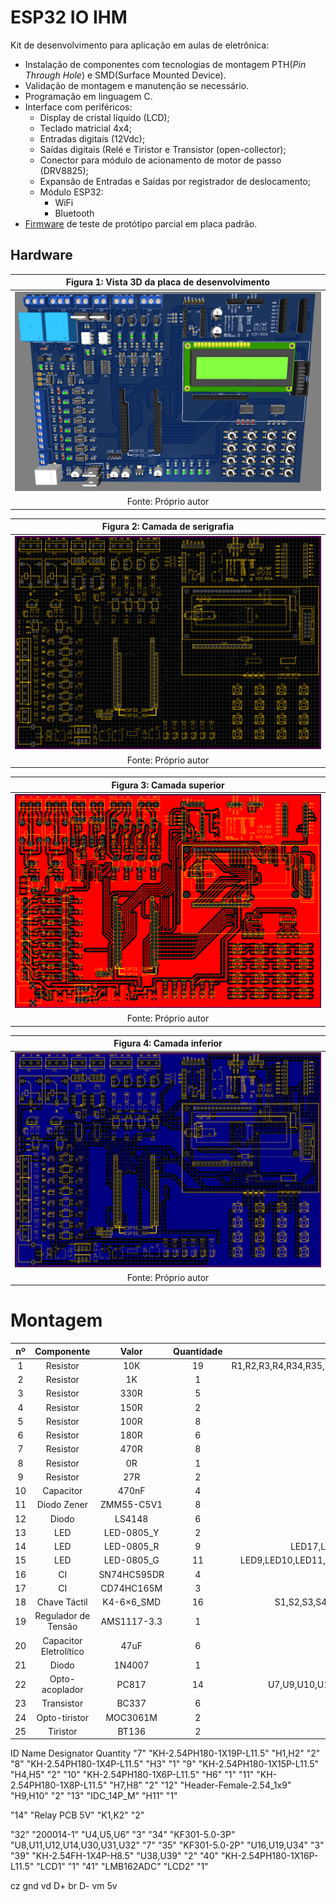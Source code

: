 # ESP32 IO IHM

Kit de desenvolvimento para aplicação em aulas de eletrônica: 
* Instalação de componentes com tecnologias de montagem PTH(*Pin Through Hole*) e SMD(Surface Mounted Device).
* Validação de montagem e manutenção se necessário.
* Programação em linguagem C.
* Interface com periféricos:
	* Display de cristal líquido (LCD);
	* Teclado matricial 4x4;
	* Entradas digitais (12Vdc);
	* Saídas digitais (Relé e Tiristor e Transistor (open-collector);
	* Conector para módulo de acionamento de motor de passo (DRV8825);
	* Expansão de Entradas e Saídas por registrador de deslocamento;
	* Módulo ESP32:
		* WiFi
		* Bluetooth
* [Firmware](https://github.com/JoseWRPereira/esp32_io-ihm-prototipo) de teste de protótipo parcial em placa padrão.

## Hardware

| Figura 1: Vista 3D da placa de desenvolvimento |
|:----------------------------------------------:|
|![ESP32 IO Top 3D](https://github.com/JoseWRPereira/esp32_io_ihm/blob/main/img/esp32_IO-top3D.PNG)|
| Fonte: Próprio autor |



| Figura 2: Camada de serigrafia |
|:------------------------------:|
|![ESP32 IO Top Silkscreen](https://github.com/JoseWRPereira/esp32_io_ihm/blob/main/img/esp32_IO-topsilk.PNG)|
| Fonte: Próprio autor |


| Figura 3: Camada superior      |
|:------------------------------:|
|![ESP32 IO Top Layer](https://github.com/JoseWRPereira/esp32_io_ihm/blob/main/img/esp32_IO-toplayer.PNG)|
| Fonte: Próprio autor |


| Figura 4: Camada inferior      |
|:------------------------------:|
|![ESP32 IO Botton layer](https://github.com/JoseWRPereira/esp32_io_ihm/blob/main/img/esp32_IO-botlayer.PNG)|
| Fonte: Próprio autor |




# Montagem

<!-- "26"	"0R"	"R55,R56,R57,R59"	"5" // Não Montar - Drive de motor de passo -->
<!-- "17"	"10K"	"R6"	"1" Potenciometro -->
<!-- "16"	"9k1"	"R5"	"1" // divisor de tensão do LCD --> 
<!-- "18"	"760R"	"R7"	"1" // divisor de tensão do LCD -->
<!-- "2"	"47uF"	"C1,C3,C5,C7,C9,C10"	"6" *** PAD pequeno 100uF -->


| nº  | Componente | Valor | Quantidade | Referência |
|:---:|:----------:|:-----:|:----------:|:----------:|
| 1   | Resistor   | 10K   | 19         | R1,R2,R3,R4,R34,R35,R36,R37,R42,R43,R44,R45,R54,R10,R16,R22,R27,R13,R21 |
| 2   | Resistor   | 1K    | 1          | R48        | 
| 3   | Resistor   | 330R  | 5          | R49,R51,R50,R24,R29 | 
| 4   | Resistor   | 150R  | 2          | R52,R53 | 
| 5   | Resistor   | 100R  | 8          | R8,R14,R19,R25,R11,R17,R23,R28 |
| 6   | Resistor   | 180R  | 6          | R9,R12,R15,R18,R20,R26 |
| 7   | Resistor   | 470R  | 8          | R30,R31,R32,R33,R38,R40,R41,R39 |
| 8   | Resistor   | 0R    | 1          | R58 |
| 9   | Resistor   | 27R   | 2          | R46,R47 |
| 10  | Capacitor  | 470nF | 4 | C2,C4,C6,C8 |
| 11  | Diodo Zener| ZMM55-C5V1| 8 | D4,D5,D6,D7,D8,D9,D10,D11 |
| 12  | Diodo      | LS4148    | 6 | D2,D3,D_L1,D_L2,D_L3,D_L4 |
| 13  | LED        | LED-0805_Y| 2 | LED21,LED22 |
| 14  | LED        | LED-0805_R| 9 | LED17,LED1,LED2,LED3,LED4,LED5,LED6,LED7,LED8 |
| 15  | LED        | LED-0805_G| 11 | LED9,LED10,LED11,LED12,LED13,LED14,LED15,LED16,LED18,LED19,LED20 |
| 16  | CI         | SN74HC595DR    | 4  | U1,U3,U21,U40 |
| 17  | CI         | CD74HC165M     | 3  | U2,U33,U41 |
| 18  | Chave Táctil | K4-6×6_SMD   | 16 | S1,S2,S3,S4,S5,S6,S7,S8,S9,S10,S11,S13,S14,S15,S16,S12 |
| 19  | Regulador de Tensão | AMS1117-3.3 | 1 | U37 |
| 20  | Capacitor Eletrolítico | 47uF | 6 | C1,C3,C5,C7,C9,C10 |
| 21  | Diodo  | 1N4007 | 1 | D1 |
| 22  | Opto-acoplador | PC817 |14 | U7,U9,U10,U13,U15,U18,U22,U23,U24,U25,U26,U27,U28,U29 |
| 23  | Transistor | BC337 | 6 | T1,T2,T3,T4,T5,T6 |
| 24  | Opto-tiristor | MOC3061M | 2 | U17,U20 |
| 25  | Tiristor | BT136 | 2 | Q1,Q2 |

<!-- "1"	"R_3296W_US"	"RP1"	"1" -->
<!-- "37"	"LM7805T"	"U35,U36"	"2" -->
<!-- "44"	"USB_B"	"X1"	"1"  -->



ID	Name	Designator	Quantity
"7"	"KH-2.54PH180-1X19P-L11.5"	"H1,H2"	"2"
"8"	"KH-2.54PH180-1X4P-L11.5"	"H3"	"1"
"9"	"KH-2.54PH180-1X15P-L11.5"	"H4,H5"	"2"
"10"	"KH-2.54PH180-1X6P-L11.5"	"H6"	"1"
"11"	"KH-2.54PH180-1X8P-L11.5"	"H7,H8"	"2"
"12"	"Header-Female-2.54_1x9"	"H9,H10"	"2"
"13"	"IDC_14P_M"	"H11"	"1"

"14"	"Relay PCB 5V"	"K1,K2"	"2"


"32"	"200014-1"	"U4,U5,U6"	"3"
"34"	"KF301-5.0-3P"	"U8,U11,U12,U14,U30,U31,U32"	"7"
"35"	"KF301-5.0-2P"	"U16,U19,U34"	"3"
"39"	"KH-2.54FH-1X4P-H8.5"	"U38,U39"	"2"
"40"	"KH-2.54PH180-1X16P-L11.5"	"LCD1"	"1"
"41"	"LMB162ADC"	"LCD2"	"1"

cz gnd
vd D+
br D-
vm 5v


<!-- 
PI3

* Framework web
* Aplicativo Móvel
* Banco de dados
* Script Web (Java script)
* Nuvem
* Acessibilidade
* Controle de versão
* Integração Contínua
* Testes
* API (Consumo e fornecimento)
* Análise de Dados
* IoT 
-->